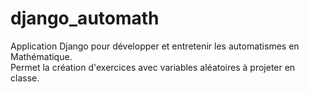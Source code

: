 # django_automath
Application Django pour  développer et entretenir les automatismes en Mathématique.  
Permet la création d'exercices avec variables aléatoires à projeter en classe.
